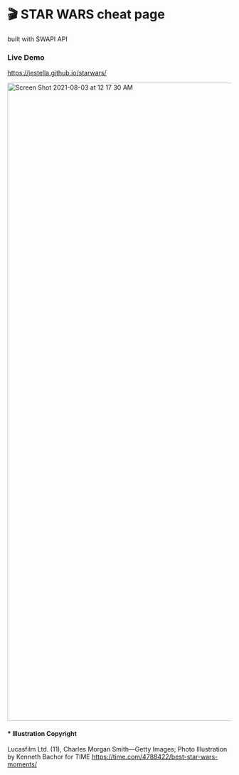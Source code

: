 # 🎬 STAR WARS cheat page

built with SWAPI API

### Live Demo

https://jestella.github.io/starwars/


<img width="1436" alt="Screen Shot 2021-08-03 at 12 17 30 AM" src="https://user-images.githubusercontent.com/31642902/127957249-625c5e54-f461-40e9-96f4-4be0ad42cbfb.png">

#### * Illustration Copyright
Lucasfilm Ltd. (11), Charles Morgan Smith—Getty Images; Photo Illustration by Kenneth Bachor for TIME https://time.com/4788422/best-star-wars-moments/
